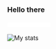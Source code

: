 ### Hello there

<img src="elements/border.svg" width="100" height="10" alt="css-in-readme">


![My stats](https://github-readme-stats.vercel.app/api?username=jaedon-heger&show_icons=true&theme=vue-dark)

